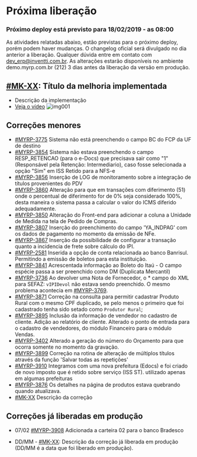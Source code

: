 # Próxima liberação

### Próximo deploy está previsto para 18/02/2019 - as 08:00
As atividades relatadas abaixo, estão previstas para o próximo deploy, porém podem haver mudanças. O changelog oficial será divulgado no dia anterior a liberação. Qualquer dúvida entre em contato com dev_erp@inventti.com.br.
As alterações estarão disponíveis no ambiente demo.myrp.com.br (212) 3 dias antes da liberação da versão em produção.

## [#MK-XX](https://devmyrp.atlassian.net/browse/MK-XX): Título da melhoria implementada
* Descrição da implementação
* [Veja o vídeo](http://recordit.co/2MyFCjFpdq)
![img001](https://i.imgur.com/XXXX.png)

## Correções menores
* [#MYRP-3775](https://devmyrp.atlassian.net/browse/MYRP-3775) Sistema não está preenchendo o campo BC do FCP da UF de destino
* [#MYRP-3854](https://devmyrp.atlassian.net/browse/MYRP-3854) Sistema não estava preenchendo o campo RESP_RETENCAO (para o e-Docs) que precisava sair como "1" (Responsável pela Retenção: Intermediario), caso fosse selecionada a opção "Sim" em ISS Retido para a NFS-e
* [#MYRP-3856](https://devmyrp.atlassian.net/browse/MYRP-3856) Inserção de LOG de monitoramento sobre a integração de títulos provenientes do PDV
* [#MYRP-3860](https://devmyrp.atlassian.net/browse/MYRP-3860) Alteração para que em transações com diferimento (51) onde o percentual de diferimento for de 0% seja considerado 100%, desta maneira o sistema passa a calcular o valor do ICMS diferido adequadamente.
* [#MYRP-3850](https://devmyrp.atlassian.net/browse/MYRP-3850) Alteração do Front-end para adicionar a coluna a Unidade de Medida na tela de Pedido de Compras.
* [#MYRP-3807](https://devmyrp.atlassian.net/browse/MYRP-3807) Inserção do preenchimento do campo 'YA_INDPAG' com os dados de pagamento no momento da emissão de NFe.
* [#MYRP-3867](https://devmyrp.atlassian.net/browse/MYRP-3867) Inserção da possibilidade de configurar a transação quanto a incidencia de frete sobre cálculo do IPI.
* [#MYRP-2581](https://devmyrp.atlassian.net/browse/MYRP-2581) Inserida a opção de conta relacionada ao banco Banrisul. Permitindo a emissão de boletos para esta instituição.
* [#MYRP-3841](https://devmyrp.atlassian.net/browse/MYRP-3841) Acrescentada informação ao Boleto do Itaú - O campo espécie passa a ser preenchido como DM (Duplicata Mercantil)
* [#MYRP-3736](https://devmyrp.atlassian.net/browse/MYRP-3736) Ao devolver uma Nota de Fornecedor, o * campo do XML para SEFAZ: `vIPIDevol` não estava sendo preenchido. O mesmo problema acontecia em [#MYRP-3769](https://devmyrp.atlassian.net/browse/MYRP-3769).
* [#MYRP-3871](https://devmyrp.atlassian.net/browse/MYRP-3871) Correção na consulta para permitir cadastrar Produto Rural com o mesmo CPF duplicado, se pelo menos o primeiro que foi cadastrado tenha sido setado como `Produtor Rural`;
* [#MYRP-3895](https://devmyrp.atlassian.net/browse/MYRP-3895) Inclusão da informação de vendedor no cadastro de cliente. Adição ao relatório de cliente. Alterado o ponto de entrada para o cadastro de vendedores, do módulo Financeiro para o módulo Vendas.
* [#MYRP-3402](https://devmyrp.atlassian.net/browse/MYRP-3402) Alterado a geração do número do Orçamento para que ocorra somente no momento da gravação.
* [#MYRP-3899](https://devmyrp.atlassian.net/browse/MYRP-3899) Correção na rotina de alteração de múltiplos títulos através da função 'Salvar todas as repetições'
* [#MYRP-3910](https://devmyrp.atlassian.net/browse/MYRP-3910) Integramos com uma nova prefeitura (Edocs) e foi criado de novo imposto que é retido sobre serviço (ISS ST).
 utilizado apenas em algumas prefeituras
 * [#MYRP-3876](https://devmyrp.atlassian.net/browse/MYRP-3876) Os detalhes na página de produtos estava quebrando quando atualizava.
* [#MK-XX](https://devmyrp.atlassian.net/browse/MK-XX) Descrição da correção

## Correções já liberadas em produção
* 07/02 [#MYRP-3908](https://devmyrp.atlassian.net/browse/MYRP-3908) Adicionada a carteira 02 para o banco Bradesco

* DD/MM - [#MK-XX](https://devmyrp.atlassian.net/browse/MK-XX): Descrição da correção já liberada em produção (DD/MM é a data que foi liberado em produção).
